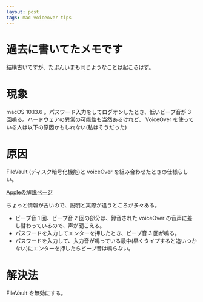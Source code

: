 ```yaml
---
layout: post
tags: mac voiceover tips
---
```


# 過去に書いてたメモです

結構古いですが、たぶんいまも同じようなことは起こるはず。

# 現象

macOS 10.13.6 。パスワード入力をしてログオンしたとき、低いビープ音が 3 回鳴る。ハードウェアの異常の可能性も当然あるけれど、 VoiceOver を使っている人は以下の原因かもしれない(私はそうだった)

# 原因

FileVault (ディスク暗号化機能)と voiceOver を組み合わせたときの仕様らしい。

[Appleの解説ページ](https://support.apple.com/ja-jp/HT203986)

ちょっと情報が古いので、説明と実際が違うところが多々ある。

- ビープ音 1 回、ビープ音 2 回の部分は、録音された voiceOver の音声に差し替わっているので、声が聞こえる。
- パスワードを入力してエンターを押したとき、ビープ音 3 回が鳴る。
- パスワードを入力して、入力音が鳴っている最中(早くタイプすると追いつかない)にエンターを押したらビープ音は鳴らない。

# 解決法

FileVault を無効にする。
